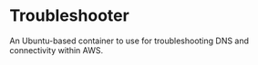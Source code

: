 # Troubleshooter

An Ubuntu-based container to use for troubleshooting DNS and connectivity within AWS.
